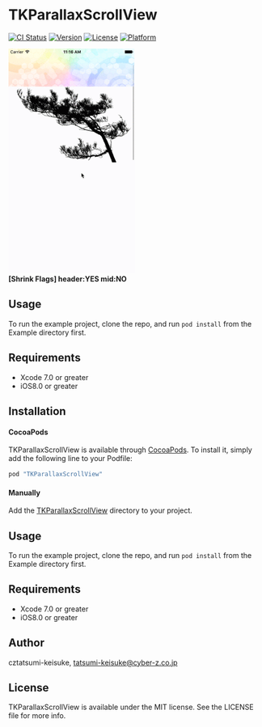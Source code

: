 # TKParallaxScrollView

[![CI Status](http://img.shields.io/travis/cztatsumi-keisuke/TKParallaxScrollView.svg?style=flat)](https://travis-ci.org/cztatsumi-keisuke/TKParallaxScrollView)
[![Version](https://img.shields.io/cocoapods/v/TKParallaxScrollView.svg?style=flat)](http://cocoapods.org/pods/TKParallaxScrollView)
[![License](https://img.shields.io/cocoapods/l/TKParallaxScrollView.svg?style=flat)](http://cocoapods.org/pods/TKParallaxScrollView)
[![Platform](https://img.shields.io/cocoapods/p/TKParallaxScrollView.svg?style=flat)](https://developer.apple.com/iphone/index.action)

![header:YES mid:NO](./SampleImages/test_h_y_m_n.gif "header:YES mid:NO")  
**[Shrink Flags] header:YES mid:NO**
## Usage

To run the example project, clone the repo, and run `pod install` from the Example directory first.

## Requirements

- Xcode 7.0 or greater
- iOS8.0 or greater

## Installation

#### CocoaPods

TKParallaxScrollView is available through [CocoaPods](http://cocoapods.org). To install
it, simply add the following line to your Podfile:

```ruby
pod "TKParallaxScrollView"
```

#### Manually

Add the [TKParallaxScrollView](./TKParallaxScrollView) directory to your project.

## Usage

To run the example project, clone the repo, and run `pod install` from the Example directory first.

## Requirements

- Xcode 7.0 or greater
- iOS8.0 or greater

## Author

cztatsumi-keisuke, tatsumi-keisuke@cyber-z.co.jp

## License

TKParallaxScrollView is available under the MIT license. See the LICENSE file for more info.
